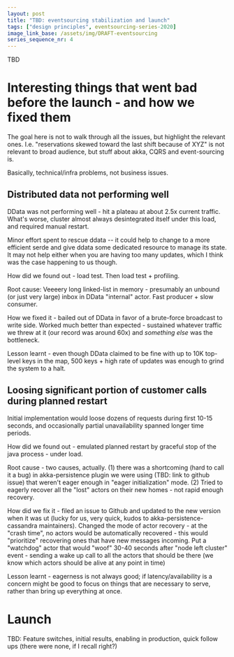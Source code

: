 ```yaml
---
layout: post
title: "TBD: eventsourcing stabilization and launch"
tags: ["design principles", eventsourcing-series-2020]
image_link_base: /assets/img/DRAFT-eventsourcing
series_sequence_nr: 4
---
```


TBD

# Interesting things that went bad before the launch - and how we fixed them

The goal here is not to walk through all the issues, but highlight the relevant ones. I.e. "reservations skewed toward
the last shift because of XYZ" is not relevant to broad audience, but stuff about akka, CQRS and event-sourcing is.

Basically, technical/infra problems, not business issues.

## Distributed data not performing well

DData was not performing well - hit a plateau at about 2.5x current traffic. What's worse, cluster almost always 
desintegrated itself under this load, and required manual restart.

Minor effort spent to rescue ddata -- it could help to change to a more efficient serde and give ddata some
dedicated resource to manage its state. It may not help either when you are having too many updates, which I think
was the case happening to us though.

How did we found out - load test. Then load test + profiling. 

Root cause: Veeeery long linked-list in memory - presumably an unbound (or just very large) inbox in DData "internal" 
actor. Fast producer + slow consumer.

How we fixed it - bailed out of DData in favor of a brute-force broadcast to write side. Worked much better than 
expected - sustained whatever traffic we threw at it (our record was around 60x) and _something else_ was the 
bottleneck.


Lesson learnt - even though DData claimed to be fine with up to 10K top-level keys in the map, 500 keys + high rate of
updates was enough to grind the system to a halt.

## Loosing significant portion of customer calls during planned restart

Initial implementation would loose dozens of requests during first 10-15 seconds, and occasionally partial 
unavailability spanned longer time periods.

How did we found out - emulated planned restart by graceful stop of the java process - under load. 

Root cause - two causes, actually. (1) there was a shortcoming (hard to call it a bug) in akka-persistence plugin we 
were using (TBD: link to github issue) that weren't eager enough in "eager initialization" mode. (2) Tried to eagerly 
recover all the "lost" actors on their new homes - not rapid enough recovery.

How did we fix it - filed an issue to Github and updated to the new version when it was ut (lucky for us, very quick, 
kudos to akka-persistence-cassandra maintainers). Changed the mode of actor recovery - at the "crash time", 
no actors would be automatically recovered - this would "prioritize" recovering ones that have new messages incoming.
Put a "watchdog" actor that would "woof" 30-40 seconds after "node left cluster" event - sending a wake up call to all
the actors that should be there (we know which actors should be alive at any point in time)

Lesson learnt - eagerness is not always good; if latency/availability is a concern might be good to focus on things
that are necessary to serve, rather than bring up everything at once.

# Launch

TBD: Feature switches, initial results, enabling in production, quick follow ups (there were none, if I recall right?)